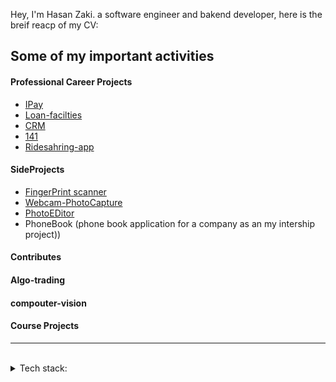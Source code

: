 <p align="left">
Hey, I'm Hasan Zaki. a software engineer and bakend developer, here is the breif reacp of my CV:
</p>



## Some of my important activities

#### Professional Career Projects
- [IPay](https://github.com/Hasanzakii/Ipay.git)
- [Loan-facilties](https://gitlab.com/witelgroup/loan-facilities.git)
- [CRM](https://gitlab.com/witelgroup/crm-server.git)
- [141](https://141.ir/)
- [Ridesahring-app](https://gitlab.com/witelgroup/ipay-laravel.git)


#### SideProjects
- [FingerPrint scanner](https://github.com/Hasanzakii/FingerPrint_WindowsForm.git)
- [Webcam-PhotoCapture](https://github.com/Hasanzakii/webcam_windowsform.git)
- [PhotoEDitor](https://github.com/Hasanzakii/PhotoEditor.git)
- PhoneBook (phone book application for a company as an my intership project))

#### Contributes


#### Algo-trading



#### compouter-vision


#### Course Projects




---
<br>
<details>
<summary>
   Tech stack:
</summary>
   <br>
   - laravel
   -.net coer
</details>
<br>

